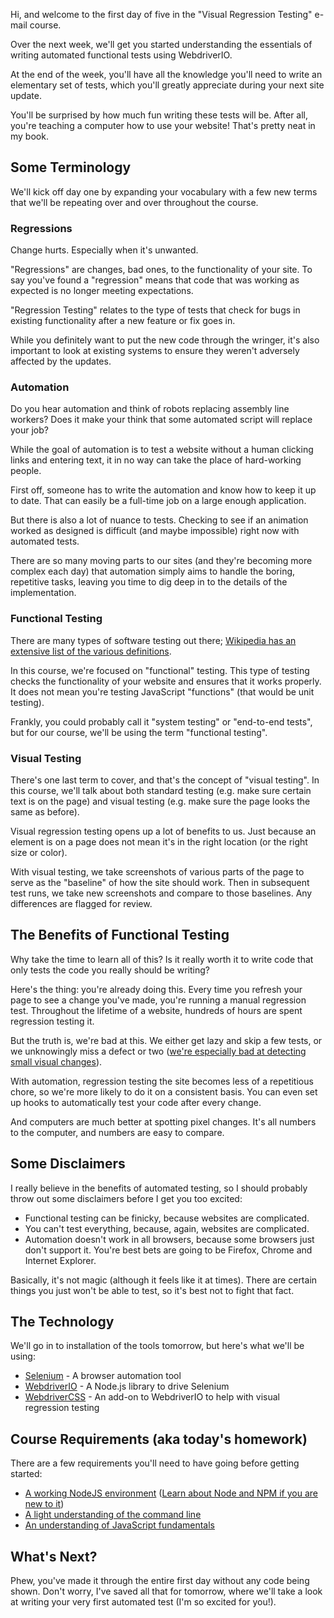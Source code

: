 Hi, and welcome to the first day of five in the "Visual Regression Testing" e-mail course.

Over the next week, we'll get you started understanding the essentials of writing automated functional tests using WebdriverIO.

At the end of the week, you'll have all the knowledge you'll need to write an elementary set of tests, which you'll greatly appreciate during your next site update.

You'll be surprised by how much fun writing these tests will be. After all, you're teaching a computer how to use your website! That's pretty neat in my book.

## Some Terminology

We'll kick off day one by expanding your vocabulary with a few new terms that we'll be repeating over and over throughout the course.

### Regressions

Change hurts. Especially when it's unwanted.

"Regressions" are changes, bad ones, to the functionality of your site. To say you've found a "regression" means that code that was working as expected is no longer meeting expectations.

"Regression Testing" relates to the type of tests that check for bugs in existing functionality after a new feature or fix goes in.

While you definitely want to put the new code through the wringer, it's also important to look at existing systems to ensure they weren't adversely affected by the updates.

### Automation

Do you hear automation and think of robots replacing assembly line workers? Does it make your think that some automated script will replace your job?

While the goal of automation is to test a website without a human clicking links and entering text, it in no way can take the place of hard-working people.

First off, someone has to write the automation and know how to keep it up to date. That can easily be a full-time job on a large enough application.

But there is also a lot of nuance to tests. Checking to see if an animation worked as designed is difficult (and maybe impossible) right now with automated tests.

There are so many moving parts to our sites (and they're becoming more complex each day) that automation simply aims to handle the boring, repetitive tasks, leaving you time to dig deep in to the details of the implementation.

### Functional Testing

There are many types of software testing out there; [Wikipedia has an extensive list of the various definitions](https://en.wikipedia.org/wiki/Software_testing#Testing_types).

In this course, we're focused on "functional" testing. This type of testing checks the functionality of your website and ensures that it works properly. It does not mean you're testing JavaScript "functions" (that would be unit testing).

Frankly, you could probably call it "system testing" or "end-to-end tests", but for our course, we'll be using the term "functional testing".

### Visual Testing

There's one last term to cover, and that's the concept of "visual testing". In this course, we'll talk about both standard testing (e.g. make sure certain text is on the page) and visual testing (e.g. make sure the page looks the same as before).

Visual regression testing opens up a lot of benefits to us. Just because an element is on a page does not mean it's in the right location (or the right size or color).

With visual testing, we take screenshots of various parts of the page to serve as the "baseline" of how the site should work. Then in subsequent test runs, we take new screenshots and compare to those baselines. Any differences are flagged for review.

## The Benefits of Functional Testing

Why take the time to learn all of this? Is it really worth it to write code that only tests the code you really should be writing? 

Here's the thing: you're already doing this. Every time you refresh your page to see a change you've made, you're running a manual regression test. Throughout the lifetime of a website, hundreds of hours are spent regression testing it.

But the truth is, we're bad at this. We either get lazy and skip a few tests, or we unknowingly miss a defect or two ([we're especially bad at detecting small visual changes](https://en.wikipedia.org/wiki/Change_blindness)).

With automation, regression testing the site becomes less of a repetitious chore, so we're more likely to do it on a consistent basis. You can even set up hooks to automatically test your code after every change.

And computers are much better at spotting pixel changes. It's all numbers to the computer, and numbers are easy to compare. 

## Some Disclaimers

I really believe in the benefits of automated testing, so I should probably throw out some disclaimers before I get you too excited:

- Functional testing can be finicky, because websites are complicated.
- You can't test everything, because, again, websites are complicated.
- Automation doesn't work in all browsers, because some browsers just don't support it. You're best bets are going to be Firefox, Chrome and Internet Explorer.

Basically, it's not magic (although it feels like it at times). There are certain things you just won't be able to test, so it's best not to fight that fact. 

## The Technology

We'll go in to installation of the tools tomorrow, but here's what we'll be using:

- [Selenium](https://en.wikipedia.org/wiki/Selenium_(software)) - A browser automation tool
- [WebdriverIO](http://webdriver.io/) - A Node.js library to drive Selenium
- [WebdriverCSS](https://github.com/webdriverio/webdrivercss) - An add-on to WebdriverIO to help with visual regression testing

## Course Requirements (aka today's homework)

There are a few requirements you'll need to have going before getting started:

- [A working NodeJS environment](https://github.com/creationix/nvm#node-version-manager-) ([Learn about Node and NPM if you are new to it](https://docs.npmjs.com/getting-started/what-is-npm))
- [A light understanding of the command line](https://www.codecademy.com/learn/learn-the-command-line)
- [An understanding of JavaScript fundamentals](https://developer.mozilla.org/en-US/docs/Web/JavaScript/Guide/Grammar_and_types#Basics)

## What's Next?

Phew, you've made it through the entire first day without any code being shown. Don't worry, I've saved all that for tomorrow, where we'll take a look at writing your very first automated test (I'm so excited for you!).